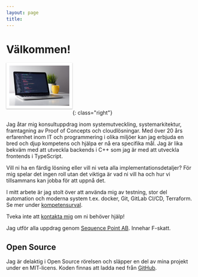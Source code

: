 ```yaml
---
layout: page
title:
---
```


<style>
h1, h2, h3, h4, h5, h6 {
	clear: both;
}

img {
	box-sizing: border-box;
	margin-bottom: 1rem;
	border: 0.5rem solid white;
	box-shadow: 0 1px 3px rgba(0,0,0,0.12), 0 1px 2px rgba(0,0,0,0.24);
}

@media(min-width: 40rem) {
	img {
		max-width: 35%;
	}
	img.left {
		float: left;
		margin-right: 1rem;
	}
	img.right {
		float: right;
		margin-left: 1rem;
	}
}
</style>

<h1>Välkommen!</h1>

![Code in progress](/images/code.jpg){: class="right"}

Jag åtar mig konsultuppdrag inom systemutveckling, systemarkitektur,
framtagning av Proof of Concepts och cloudlösningar. Med över 20 års erfarenhet
inom IT och programmering i olika miljöer kan jag erbjuda en bred och djup
kompetens och hjälpa er nå era specifika mål. Jag är lika bekväm med att
utveckla backends i C++ som jag är med att utveckla frontends i TypeScript.

Vill ni ha en färdig lösning eller vill ni veta alla implementationsdetaljer?
För mig spelar det ingen roll utan det viktiga är vad ni vill ha och hur vi
tillsammans kan jobba för att uppnå det.

I mitt arbete är jag stolt över att använda mig av testning, stor del automation och moderna
system t.ex. docker, Git, GitLab CI/CD, Terraform. Se mer under
[kompetensurval](/om/#kompetensurval).

Tveka inte att [kontakta mig](mailto:per.edin@sequence-point.se) om ni behöver
hjälp!

Jag utför alla uppdrag genom [Sequence Point AB](https://sequence-point.se).
Innehar F-skatt.

## Open Source

Jag är delaktig i Open Source rörelsen och släpper en del av mina projekt
under en MIT-licens. Koden finnas att ladda ned från
[GitHub](https://github.com/sequence-point).
